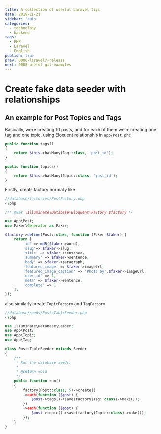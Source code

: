 ```yaml
---
title: A collection of userful Laravel tips
date: 2019-11-21
sidebar: 'auto'
categories:
  - technology
  - backend
tags:
  - PHP
  - Laravel
  - English
publish: true
prev: 0006-laravel7-release
next: 0008-useful-git-examples
---
```


# Create fake data seeder with relationships

## An example for Post Topics and Tags

Basically, we’re creating 10 posts, and for each of them we’re creating one tag and one topic, using Eloquent relationship in `app/Post.php`:

```php
public function tags()
{
    return $this->hasMany(Tag::class, 'post_id');
}

public function topics()
{
    return $this->hasMany(Topic::class, 'post_id');
}
```

Firstly, create factory normally like

```php
//database/factories/PostFactory.php
<?php

/** @var \Illuminate\Database\Eloquent\Factory $factory */

use App\Post;
use Faker\Generator as Faker;

$factory->define(Post::class, function (Faker $faker) {
    return [
        'id' => md5($faker->word),
        'slug'=> $faker->slug,
        'title' => $faker->sentence,
        'summary' => $faker->sentence,
        'body' => $faker->paragraph,
        'featured_image' => $faker->imageUrl,
        'featured_image_caption' => 'Photo by'.$faker->imageUrl,
        'user_id' => 1,
        'meta' => $faker->sentence,
        'complete' => 1
    ];
});
```

also similarly create `TopicFactory` and `TagFactory`

```php
//database/seeds/PostsTableSeeder.php
<?php

use Illuminate\Database\Seeder;
use App\Post;
use App\Topic;
use App\Tag;

class PostsTableSeeder extends Seeder
{
    /**
     * Run the database seeds.
     *
     * @return void
     */
    public function run()
    {
        factory(Post::class, 5)->create()
        ->each(function ($post) {
            $post->tags()->save(factory(Tag::class)->make());
        })
        ->each(function ($post) {
            $post->topic()->save(factory(Topic::class)->make());
        });
    }
}
```
